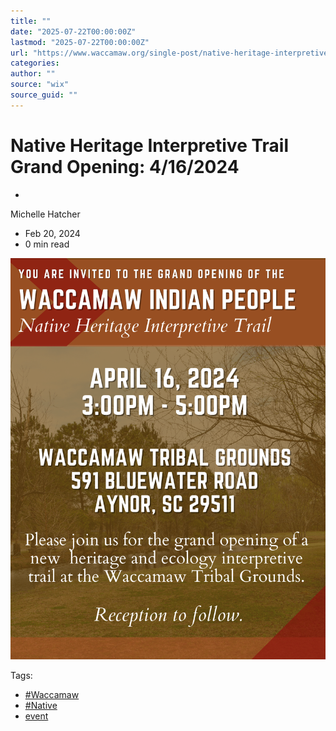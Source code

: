 ```yaml
---
title: ""
date: "2025-07-22T00:00:00Z"
lastmod: "2025-07-22T00:00:00Z"
url: "https://www.waccamaw.org/single-post/native-heritage-interpretive-trail-grand-opening-4-16-2024"
categories:
author: ""
source: "wix"
source_guid: ""
---
```


# Native Heritage Interpretive Trail Grand Opening: 4/16/2024

-

Michelle Hatcher
- Feb 20, 2024
- 0 min read

![ree](./images/98a108_8e5fc241b64e4dab9b5655cb133abb1c~mv2-1.png)

Tags:

- [#Waccamaw](https://www.waccamaw.org/updates/tags/waccamaw-1)
- [#Native](https://www.waccamaw.org/updates/tags/native-2)
- [event](https://www.waccamaw.org/updates/tags/event)

